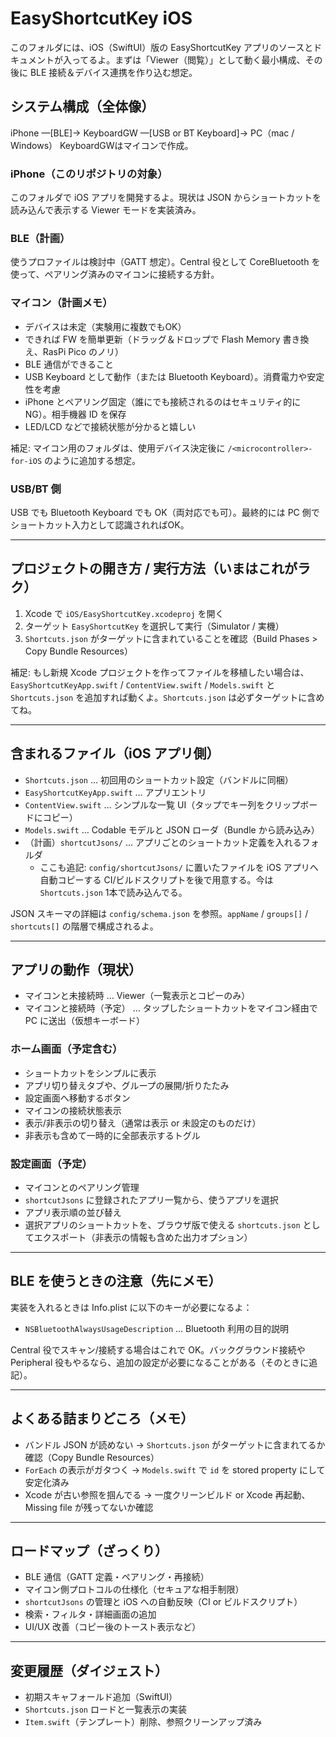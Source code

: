# EasyShortcutKey iOS

このフォルダには、iOS（SwiftUI）版の EasyShortcutKey アプリのソースとドキュメントが入ってるよ。まずは「Viewer（閲覧）」として動く最小構成、その後に BLE 接続＆デバイス連携を作り込む想定。

## システム構成（全体像）
iPhone —[BLE]→ KeyboardGW —[USB or BT Keyboard]→ PC（mac / Windows）
KeyboardGWはマイコンで作成。
### iPhone（このリポジトリの対象）
このフォルダで iOS アプリを開発するよ。現状は JSON からショートカットを読み込んで表示する Viewer モードを実装済み。

### BLE（計画）
使うプロファイルは検討中（GATT 想定）。Central 役として CoreBluetooth を使って、ペアリング済みのマイコンに接続する方針。

### マイコン（計画メモ）
- デバイスは未定（実験用に複数でもOK）
- できれば FW を簡単更新（ドラッグ＆ドロップで Flash Memory 書き換え、RasPi Pico のノリ）
- BLE 通信ができること
- USB Keyboard として動作（または Bluetooth Keyboard）。消費電力や安定性を考慮
- iPhone とペアリング固定（誰にでも接続されるのはセキュリティ的にNG）。相手機器 ID を保存
- LED/LCD などで接続状態が分かると嬉しい

補足: マイコン用のフォルダは、使用デバイス決定後に `/<microcontroller>-for-iOS` のように追加する想定。

### USB/BT 側
USB でも Bluetooth Keyboard でも OK（両対応でも可）。最終的には PC 側でショートカット入力として認識されればOK。

---

## プロジェクトの開き方 / 実行方法（いまはこれがラク）
1. Xcode で `iOS/EasyShortcutKey.xcodeproj` を開く
2. ターゲット `EasyShortcutKey` を選択して実行（Simulator / 実機）
3. `Shortcuts.json` がターゲットに含まれていることを確認（Build Phases > Copy Bundle Resources）

補足: もし新規 Xcode プロジェクトを作ってファイルを移植したい場合は、`EasyShortcutKeyApp.swift` / `ContentView.swift` / `Models.swift` と `Shortcuts.json` を追加すれば動くよ。`Shortcuts.json` は必ずターゲットに含めてね。

---

## 含まれるファイル（iOS アプリ側）
- `Shortcuts.json` … 初回用のショートカット設定（バンドルに同梱）
- `EasyShortcutKeyApp.swift` … アプリエントリ
- `ContentView.swift` … シンプルな一覧 UI（タップでキー列をクリップボードにコピー）
- `Models.swift` … Codable モデルと JSON ローダ（Bundle から読み込み）
- （計画）`shortcutJsons/` … アプリごとのショートカット定義を入れるフォルダ
	- ここも追記: `config/shortcutJsons/` に置いたファイルを iOS アプリへ自動コピーする CI/ビルドスクリプトを後で用意する。今は `Shortcuts.json` 1本で読み込んでる。

JSON スキーマの詳細は `config/schema.json` を参照。`appName` / `groups[]` / `shortcuts[]` の階層で構成されるよ。

---

## アプリの動作（現状）
- マイコンと未接続時 … Viewer（一覧表示とコピーのみ）
- マイコンと接続時（予定） … タップしたショートカットをマイコン経由で PC に送出（仮想キーボード）

### ホーム画面（予定含む）
- ショートカットをシンプルに表示
- アプリ切り替えタブや、グループの展開/折りたたみ
- 設定画面へ移動するボタン
- マイコンの接続状態表示
- 表示/非表示の切り替え（通常は表示 or 未設定のものだけ）
- 非表示も含めて一時的に全部表示するトグル

### 設定画面（予定）
- マイコンとのペアリング管理
- `shortcutJsons` に登録されたアプリ一覧から、使うアプリを選択
- アプリ表示順の並び替え
- 選択アプリのショートカットを、ブラウザ版で使える `shortcuts.json` としてエクスポート（非表示の情報も含めた出力オプション）

---

## BLE を使うときの注意（先にメモ）
実装を入れるときは Info.plist に以下のキーが必要になるよ：
- `NSBluetoothAlwaysUsageDescription` … Bluetooth 利用の目的説明

Central 役でスキャン/接続する場合はこれで OK。バックグラウンド接続や Peripheral 役もやるなら、追加の設定が必要になることがある（そのときに追記）。

---

## よくある詰まりどころ（メモ）
- バンドル JSON が読めない → `Shortcuts.json` がターゲットに含まれてるか確認（Copy Bundle Resources）
- `ForEach` の表示がガタつく → `Models.swift` で `id` を stored property にして安定化済み
- Xcode が古い参照を掴んでる → 一度クリーンビルド or Xcode 再起動、Missing file が残ってないか確認

---

## ロードマップ（ざっくり）
- BLE 通信（GATT 定義・ペアリング・再接続）
- マイコン側プロトコルの仕様化（セキュアな相手制限）
- `shortcutJsons` の管理と iOS への自動反映（CI or ビルドスクリプト）
- 検索・フィルタ・詳細画面の追加
- UI/UX 改善（コピー後のトースト表示など）

---

## 変更履歴（ダイジェスト）
- 初期スキャフォールド追加（SwiftUI）
- `Shortcuts.json` ロードと一覧表示の実装
- `Item.swift`（テンプレート）削除、参照クリーンアップ済み

